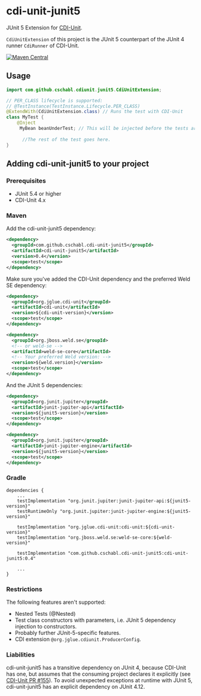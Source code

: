 # cdi-unit-junit5
JUnit 5 Extension for [CDI-Unit](https://github.com/BrynCooke/cdi-unit).

`CdiUnitExtension` of this project is the JUnit 5 counterpart of the JUnit 4 runner `CdiRunner` of CDI-Unit.

[![Maven Central](https://maven-badges.herokuapp.com/maven-central/com.github.cschabl.cdi-unit-junit5/cdi-unit-junit5/badge.svg)](https://maven-badges.herokuapp.com/maven-central/com.github.cschabl.cdi-unit-junit5/cdi-unit-junit5/)

## Usage

```java
import com.github.cschabl.cdiunit.junit5.CdiUnitExtension;

// PER_CLASS lifecycle is supported:
// @TestInstance(TestInstance.Lifecycle.PER_CLASS)
@ExtendWith(CdiUnitExtension.class) // Runs the test with CDI-Unit
class MyTest {
    @Inject
     MyBean beanUnderTest; // This will be injected before the tests are run!
 
      //The rest of the test goes here.
}
```

## Adding cdi-unit-junit5 to your project

### Prerequisites

* JUnit 5.4 or higher
* CDI-Unit 4.x

### Maven

Add the cdi-unit-junit5 dependency:

```xml
<dependency>
  <groupId>com.github.cschabl.cdi-unit-junit5</groupId>
  <artifactId>cdi-unit-junit5</artifactId>
  <version>0.4</version>
  <scope>test</scope>
</dependency>
```

Make sure you've added the CDI-Unit dependency and the preferred Weld SE dependency:

```xml
<dependency>
  <groupId>org.jglue.cdi-unit</groupId>
  <artifactId>cdi-unit</artifactId>
  <version>${cdi-unit-version}</version>
  <scope>test</scope>
</dependency>
```

```xml
<dependency>
  <groupId>org.jboss.weld.se</groupId>
  <!-- or weld-se -->
  <artifactId>weld-se-core</artifactId>
  <!-- Your preferred Weld version: -->
  <version>${weld.version}</version>
  <scope>test</scope>
</dependency>
```

And the JUnit 5 dependencies:

```xml
<dependency>
  <groupId>org.junit.jupiter</groupId>
  <artifactId>junit-jupiter-api</artifactId>
  <version>${junit5-version}</version>
  <scope>test</scope>
</dependency>
```

```xml
<dependency>
  <groupId>org.junit.jupiter</groupId>
  <artifactId>junit-jupiter-engine</artifactId>
  <version>${junit5-version}</version>
  <scope>test</scope>
</dependency>
```

### Gradle

```
dependencies {
    ...
    testImplementation "org.junit.jupiter:junit-jupiter-api:${junit5-version}"
    testRuntimeOnly "org.junit.jupiter:junit-jupiter-engine:${junit5-version}"

    testImplementation "org.jglue.cdi-unit:cdi-unit:${cdi-unit-version}"
    testImplementation "org.jboss.weld.se:weld-se-core:${weld-version}"

    testImplementation "com.github.cschabl.cdi-unit-junit5:cdi-unit-junit5:0.4"
    
    ...
}
```

### Restrictions

The following features aren't supported: 

* Nested Tests (@Nested)
* Test class constructors with parameters, i.e. JUnit 5 dependency injection to constructors.
* Probably further JUnit-5-specific features.
* CDI extension `@org.jglue.cdiunit.ProducerConfig`.

### Liabilities

cdi-unit-junit5 has a transitive dependency on JUnit 4, because CDI-Unit has one, 
but assumes that the consuming project declares it explicitly (see [CDI-Unit PR #155](https://github.com/BrynCooke/cdi-unit/pull/155)). 
To avoid unexpected exceptions at runtime with JUnit 5, 
cdi-unit-junit5 has an explicit dependency on JUnit 4.12.